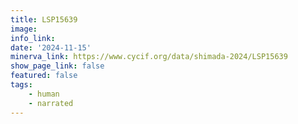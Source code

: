 ```yaml
---
title: LSP15639
image: 
info_link: 
date: '2024-11-15'
minerva_link: https://www.cycif.org/data/shimada-2024/LSP15639
show_page_link: false
featured: false
tags:
    - human
    - narrated
---
```

